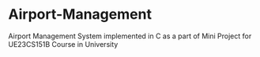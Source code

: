 # Airport-Management
Airport Management System implemented in C as a part of Mini Project for UE23CS151B Course in University
